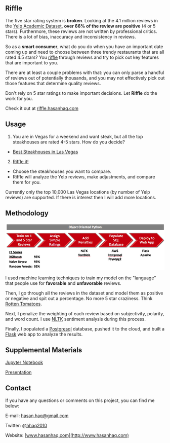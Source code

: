 ## Riffle
The five star rating system is **broken**. Looking at the 4.1 million reviews in the
[Yelp Academic Dataset](https://www.yelp.com/dataset_challenge),
**over 66% of the review are positive** (4 or 5 stars). Furthermore,
these reviews are not written by professional critics. There is a lot of bias,
inaccuracy and inconsistency in reviews.

So as a **smart consumer**, what do you do when you have an important date coming
up and need to choose between three trendy restaurants that are all rated 4.5 stars?
You [riffle](https://www.google.com/search?hl=en&q=riffle+definition) through reviews and try to pick out key features that are important
to you.

There are at least a couple problems with that: you can only parse
a handful of reviews out of potentially thousands, and you may not effectively
pick out those features that determine quality reviews.

Don't rely on 5 star ratings to make important decisions. Let **Riffle** do
the work for you.

Check it out at [riffle.hasanhaq.com](http://riffle.hasanhaq.com)

## Usage
1. You are in Vegas for a weekend and want steak, but all the top steakhouses are rated 4-5 stars. How do you decide?
  * [Best Steakhouses in Las Vegas](https://www.yelp.com/search?find_desc=Best+Steakhouse&find_loc=Las+Vegas%2C+NV)
2. [Riffle it!](http://riffle.hasanhaq.com)
  * Choose the steakhouses you want to compare.
  * Riffle will analyze the Yelp reviews, make adjustments, and compare them for you.

Currently only the top 10,000 Las Vegas locations (by number of Yelp reviews) are supported. If there
is interest then I will add more locations.

## Methodology
!['Riffle Methodology'](ppt/riffle_method.png)

I used machine learning techniques to train my model on the "language"
that people use for **favorable** and **unfavorable** reviews.

Then, I go through all the reviews in the dataset and model them as positive
or negative and spit out a percentage. No more 5 star craziness. Think
[Rotten Tomatoes](http://www.rottentomatoes.com).

Next, I penalize the weighting of each review based on subjectivity,
polarity, and word count. I use [NLTK]() sentiment analysis during this
process.

Finally, I populated a [Postgresql](https://www.postgresql.org/) database, pushed it to the cloud, and built a
[Flask](http://flask.pocoo.org/) web app to analyze the results.

## Supplemental Materials
[Jupyter Notebook](riffle.ipynb)

[Presentation](ppt/riffle.pptx)

## Contact
If you have any questions or comments on this project, you can find me below:

E-mail: [hasan.haq@gmail.com](mailto:hasan.haq@gmail.com)

Twitter: [@hhaq2010](http://www.twitter.com/hhaq2010)

Website: [www.hasanhaq.com](http://www.hasanhaq.com)
